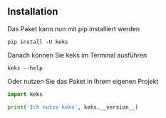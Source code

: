 [pip]: https://pip.pypa.io/en/stable/
[pypi]: https://pypi.org/project/keks
[python]: https://www.python.org/downloads/
[website]: https://schokokeks.pages.dev


## Installation

Das Paket kann nun mit pip installiert werden 
```shell
pip install -U keks
```

Danach können Sie keks im Terminal ausführen
```shell
keks --help
```

Oder nutzen Sie das Paket in Ihrem eigenen Projekt
```python [project.py]
import keks

print('Ich nutze keks', keks.__version__)
```